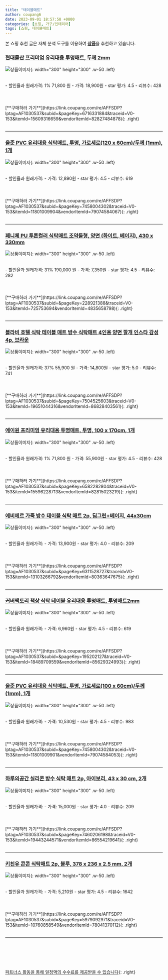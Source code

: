 ```yaml
---
title: "테이블매트"
author: coupang6
date: 2023-09-01 18:57:58 +0800
categories: [쇼핑, 가구/인테리어]
tags: [쇼핑, 테이블매트]
---
```


본 쇼핑 추천 글은 자체 분석 도구를 이용하여 [**상품**](https://link.coupang.com/a/bao1ui)을 추천하고 있습니다.

### [현대물산 프리미엄 유리대용 투명매트, 두께 2mm](https://link.coupang.com/re/AFFSDP?lptag=AF1030537&subid=&pageKey=6716331884&traceid=V0-153&itemId=15609316659&vendorItemId=82827484878)

![상품이미지](https://thumbnail8.coupangcdn.com/thumbnails/remote/230x230ex/image/vendor_inventory/142d/2d8ef41701a79c6e2e51ea7af7eee64d28c70712008de98e67809f685631.jpg){: width="300" height="300" .w-50 .left}


<br>
- 할인율과 원래가격: 1%  71,800   원
- 가격: 18,900원
- star 평가: 4.5
- 리뷰수: 428
<br>
<br>
<br>
<br>
[**구매하러 가기**](https://link.coupang.com/re/AFFSDP?lptag=AF1030537&subid=&pageKey=6716331884&traceid=V0-153&itemId=15609316659&vendorItemId=82827484878){: .right}
<br>
<br>

---

### [올준 PVC 유리대용 식탁매트, 투명, 가로세로(120 x 60cm)/두께 (1mm), 1개](https://link.coupang.com/re/AFFSDP?lptag=AF1030537&subid=&pageKey=7458004302&traceid=V0-153&itemId=11801009904&vendorItemId=79074584067)

![상품이미지](https://thumbnail7.coupangcdn.com/thumbnails/remote/230x230ex/image/retail/images/3562533302860451-fc883201-9302-4121-b998-048973bad5f5.png){: width="300" height="300" .w-50 .left}


<br>
- 할인율과 원래가격: 
- 가격: 12,890원
- star 평가: 4.5
- 리뷰수: 619
<br>
<br>
<br>
<br>
[**구매하러 가기**](https://link.coupang.com/re/AFFSDP?lptag=AF1030537&subid=&pageKey=7458004302&traceid=V0-153&itemId=11801009904&vendorItemId=79074584067){: .right}
<br>
<br>

---

### [페니체 PU 투톤컬러 식탁매트 조약돌형, 양면 (화이트, 베이지), 430 x 330mm](https://link.coupang.com/re/AFFSDP?lptag=AF1030537&subid=&pageKey=228921388&traceid=V0-153&itemId=725753694&vendorItemId=4835658798)

![상품이미지](https://thumbnail6.coupangcdn.com/thumbnails/remote/230x230ex/image/retail/images/5131216359595808-06cdbba1-16ef-44ba-b962-03e0e5d4b7b3.jpg){: width="300" height="300" .w-50 .left}


<br>
- 할인율과 원래가격: 31%  190,000   원
- 가격: 7,350원
- star 평가: 4.5
- 리뷰수: 282
<br>
<br>
<br>
<br>
[**구매하러 가기**](https://link.coupang.com/re/AFFSDP?lptag=AF1030537&subid=&pageKey=228921388&traceid=V0-153&itemId=725753694&vendorItemId=4835658798){: .right}
<br>
<br>

---

### [볼라비 호텔 식탁 테이블 매트 방수 식탁매트 4인용 양면 깔개 인스타 감성 4p, 브라운](https://link.coupang.com/re/AFFSDP?lptag=AF1030537&subid=&pageKey=7504525603&traceid=V0-153&itemId=19651044316&vendorItemId=86828403561)

![상품이미지](https://thumbnail9.coupangcdn.com/thumbnails/remote/230x230ex/image/vendor_inventory/f3ab/882e57a23e0e49bec74fee3765f3fa0e3316b87aed7da782fe98a1d178b2.png){: width="300" height="300" .w-50 .left}


<br>
- 할인율과 원래가격: 37%  55,900   원
- 가격: 14,800원
- star 평가: 5.0
- 리뷰수: 741
<br>
<br>
<br>
<br>
[**구매하러 가기**](https://link.coupang.com/re/AFFSDP?lptag=AF1030537&subid=&pageKey=7504525603&traceid=V0-153&itemId=19651044316&vendorItemId=86828403561){: .right}
<br>
<br>

---

### [에이원 프리미엄 유리대용 투명매트, 투명, 100 x 170cm, 1개](https://link.coupang.com/re/AFFSDP?lptag=AF1030537&subid=&pageKey=6582282804&traceid=V0-153&itemId=15596228713&vendorItemId=82815023219)

![상품이미지](https://thumbnail8.coupangcdn.com/thumbnails/remote/230x230ex/image/vendor_inventory/142d/2d8ef41701a79c6e2e51ea7af7eee64d28c70712008de98e67809f685631.jpg){: width="300" height="300" .w-50 .left}


<br>
- 할인율과 원래가격: 1%  71,800   원
- 가격: 55,900원
- star 평가: 4.5
- 리뷰수: 428
<br>
<br>
<br>
<br>
[**구매하러 가기**](https://link.coupang.com/re/AFFSDP?lptag=AF1030537&subid=&pageKey=6582282804&traceid=V0-153&itemId=15596228713&vendorItemId=82815023219){: .right}
<br>
<br>

---

### [에비에르 가죽 방수 테이블 식탁 매트 2p, 딥그린+베이지, 44x30cm](https://link.coupang.com/re/AFFSDP?lptag=AF1030537&subid=&pageKey=6311528727&traceid=V0-153&itemId=13103266792&vendorItemId=80363647675)

![상품이미지](https://thumbnail8.coupangcdn.com/thumbnails/remote/230x230ex/image/vendor_inventory/d209/1b3e1e4323066ef0f228806d0a4cc456b7a4b0005a85ec747499359e7c4c.jpg){: width="300" height="300" .w-50 .left}


<br>
- 할인율과 원래가격: 
- 가격: 13,900원
- star 평가: 4.0
- 리뷰수: 209
<br>
<br>
<br>
<br>
[**구매하러 가기**](https://link.coupang.com/re/AFFSDP?lptag=AF1030537&subid=&pageKey=6311528727&traceid=V0-153&itemId=13103266792&vendorItemId=80363647675){: .right}
<br>
<br>

---

### [커버팩토리 책상 식탁 테이블 유리대용 투명매트, 투명매트2mm](https://link.coupang.com/re/AFFSDP?lptag=AF1030537&subid=&pageKey=195202127&traceid=V0-153&itemId=18489709559&vendorItemId=85629324993)

![상품이미지](https://thumbnail6.coupangcdn.com/thumbnails/remote/230x230ex/image/retail/images/2023/04/11/11/7/fe747022-c63b-475f-99c4-263c4d31ff7e.jpg){: width="300" height="300" .w-50 .left}


<br>
- 할인율과 원래가격: 
- 가격: 6,960원
- star 평가: 4.5
- 리뷰수: 619
<br>
<br>
<br>
<br>
[**구매하러 가기**](https://link.coupang.com/re/AFFSDP?lptag=AF1030537&subid=&pageKey=195202127&traceid=V0-153&itemId=18489709559&vendorItemId=85629324993){: .right}
<br>
<br>

---

### [올준 PVC 유리대용 식탁매트, 투명, 가로세로(100 x 60cm)/두께 (1mm), 1개](https://link.coupang.com/re/AFFSDP?lptag=AF1030537&subid=&pageKey=7458004302&traceid=V0-153&itemId=11801009901&vendorItemId=79074584053)

![상품이미지](https://thumbnail7.coupangcdn.com/thumbnails/remote/230x230ex/image/retail/images/3562533302860451-fc883201-9302-4121-b998-048973bad5f5.png){: width="300" height="300" .w-50 .left}


<br>
- 할인율과 원래가격: 
- 가격: 10,530원
- star 평가: 4.5
- 리뷰수: 983
<br>
<br>
<br>
<br>
[**구매하러 가기**](https://link.coupang.com/re/AFFSDP?lptag=AF1030537&subid=&pageKey=7458004302&traceid=V0-153&itemId=11801009901&vendorItemId=79074584053){: .right}
<br>
<br>

---

### [하루의공간 실리콘 방수 식탁 매트 2p, 아이보리, 43 x 30 cm, 2개](https://link.coupang.com/re/AFFSDP?lptag=AF1030537&subid=&pageKey=7460206198&traceid=V0-153&itemId=19443244571&vendorItemId=86554219641)

![상품이미지](https://thumbnail9.coupangcdn.com/thumbnails/remote/230x230ex/image/retail/images/1270901669752246-bd294571-8018-4159-8f1d-2718a16e2cb6.jpg){: width="300" height="300" .w-50 .left}


<br>
- 할인율과 원래가격: 
- 가격: 15,000원
- star 평가: 4.0
- 리뷰수: 209
<br>
<br>
<br>
<br>
[**구매하러 가기**](https://link.coupang.com/re/AFFSDP?lptag=AF1030537&subid=&pageKey=7460206198&traceid=V0-153&itemId=19443244571&vendorItemId=86554219641){: .right}
<br>
<br>

---

### [키친유 콘콘 식탁매트 2p, 블루, 378 x 236 x 2.5 mm, 2개](https://link.coupang.com/re/AFFSDP?lptag=AF1030537&subid=&pageKey=5979092971&traceid=V0-153&itemId=10760858549&vendorItemId=78041370112)

![상품이미지](https://thumbnail8.coupangcdn.com/thumbnails/remote/230x230ex/image/rs_quotation_api/jygjmhku/974148a78cf6436a9a927af0a33135fa.jpg){: width="300" height="300" .w-50 .left}


<br>
- 할인율과 원래가격: 
- 가격: 5,210원
- star 평가: 4.5
- 리뷰수: 1642
<br>
<br>
<br>
<br>
[**구매하러 가기**](https://link.coupang.com/re/AFFSDP?lptag=AF1030537&subid=&pageKey=5979092971&traceid=V0-153&itemId=10760858549&vendorItemId=78041370112){: .right}
<br>
<br>

---
<br><br><br><br><br> [파트너스 활동을 통해 일정액의 수수료를 제공받을 수 있습니다](https://link.coupang.com/a/bao1ui){: .right}